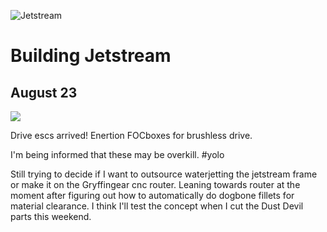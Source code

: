 ![](https://i.imgur.com/MvhidVo.png "Jetstream") 

# Building Jetstream

## August 23
![](https://i.imgur.com/HhijHkh.png)

Drive escs arrived! Enertion FOCboxes for brushless drive. 

I'm being informed that these may be overkill. #yolo

Still trying to decide if I want to outsource waterjetting the jetstream frame or make it on the Gryffingear cnc router. Leaning towards router at the moment after figuring out how to automatically do dogbone fillets for material clearance. I think I'll test the concept when I cut the Dust Devil parts this weekend. 
